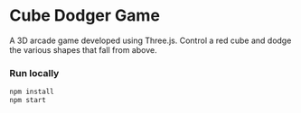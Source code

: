 # Cube Dodger Game
A 3D arcade game developed using Three.js. Control a red cube and dodge the various shapes that fall from above.

### Run locally
```bash
npm install
npm start
